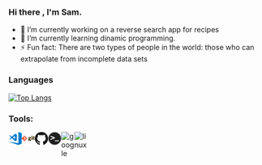 ### Hi there , I'm Sam.

- 🔭 I’m currently working on a reverse search app for recipes
- 🌱 I’m currently learning dinamic programming.
- ⚡ Fun fact: There are two types of people in the world: those who can extrapolate from incomplete data sets


### Languages 



[![Top Langs](https://github-readme-stats.vercel.app/api/top-langs/?username=sammejanderson&hide=html,css,handlebars&layout=compact)](https://github.com/anuraghazra/github-readme-stats)



### Tools:
<img align="left" alt="Visual Studio Code" width="26px" src="https://raw.githubusercontent.com/github/explore/80688e429a7d4ef2fca1e82350fe8e3517d3494d/topics/visual-studio-code/visual-studio-code.png" />
<img align="left" alt="Git" width="26px" src="https://raw.githubusercontent.com/github/explore/80688e429a7d4ef2fca1e82350fe8e3517d3494d/topics/git/git.png" />
<img align="left" alt="GitHub" width="26px" src="https://raw.githubusercontent.com/github/explore/78df643247d429f6cc873026c0622819ad797942/topics/github/github.png" />
<img align="left" alt="Terminal" width="26px" src="https://raw.githubusercontent.com/github/explore/80688e429a7d4ef2fca1e82350fe8e3517d3494d/topics/terminal/terminal.png" />
<img align="left" alt="google" width="26px"  src="https://upload.wikimedia.org/wikipedia/commons/thumb/5/53/Google_%22G%22_Logo.svg/471px-Google_%22G%22_Logo.svg.png" />
<img align="left" alt="linux" width="26px"  src="https://image.flaticon.com/icons/png/512/25/25719.png" />
<!--<img align="left" alt="docker" width="46px"  src="https://miro.medium.com/max/336/0*rmv6pZTW2hfP2XYd.png" />-->
<!--<img align="left" alt="spring" width="46px"  src="https://klauslaube.com.br/static/53761801e751a743e9d088f6a0383f9a/spring-boot-project-logo.png" />-->



<br />







<!--[website]: https://sammejanderson.github.io-->
[supermemo]: https://github.com/SammeJanderson/Supermemory
